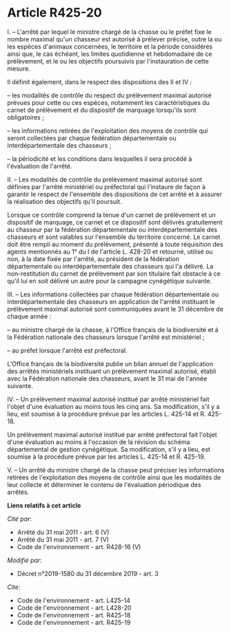 # Article R425-20

I. – L'arrêté par lequel le ministre chargé de la chasse ou le préfet fixe le nombre maximal qu'un chasseur est autorisé à
prélever précise, outre la ou les espèces d'animaux concernées, le territoire et la période considérés ainsi que, le cas
échéant, les limites quotidienne et hebdomadaire de ce prélèvement, et le ou les objectifs poursuivis par l'instauration de
cette mesure.

Il définit également, dans le respect des dispositions des II et IV :

– les modalités de contrôle du respect du prélèvement maximal autorisé prévues pour cette ou ces espèces, notamment les
caractéristiques du carnet de prélèvement et du dispositif de marquage lorsqu'ils sont obligatoires ;

– les informations retirées de l'exploitation des moyens de contrôle qui seront collectées par chaque fédération
départementale ou interdépartementale des chasseurs ;

– la périodicité et les conditions dans lesquelles il sera procédé à l'évaluation de l'arrêté.

II. – Les modalités de contrôle du prélèvement maximal autorisé sont définies par l'arrêté ministériel ou préfectoral qui
l'instaure de façon à garantir le respect de l'ensemble des dispositions de cet arrêté et à assurer la réalisation des
objectifs qu'il poursuit.

Lorsque ce contrôle comprend la tenue d'un carnet de prélèvement et un dispositif de marquage, ce carnet et ce dispositif
sont délivrés gratuitement au chasseur par la fédération départementale ou interdépartementale des chasseurs et sont valables
sur l'ensemble du territoire concerné. Le carnet doit être rempli au moment du prélèvement, présenté à toute réquisition des
agents mentionnés au 1° du I de l'article L. 428-20 et retourné, utilisé ou non, à la date fixée par l'arrêté, au président
de la fédération départementale ou interdépartementale des chasseurs qui l'a délivré. La non-restitution du carnet de
prélèvement par son titulaire fait obstacle à ce qu'il lui en soit délivré un autre pour la campagne cynégétique suivante.

III. – Les informations collectées par chaque fédération départementale ou interdépartementale des chasseurs en application
de l'arrêté instituant le prélèvement maximal autorisé sont communiquées avant le 31 décembre de chaque année :

– au ministre chargé de la chasse, à l'Office français de la biodiversité et à la Fédération nationale des chasseurs lorsque
l'arrêté est ministériel ;

– au préfet lorsque l'arrêté est préfectoral.

L'Office français de la biodiversité publie un bilan annuel de l'application des arrêtés ministériels instituant un
prélèvement maximal autorisé, établi avec la Fédération nationale des chasseurs, avant le 31 mai de l'année suivante.

IV. – Un prélèvement maximal autorisé institué par arrêté ministériel fait l'objet d'une évaluation au moins tous les cinq
ans. Sa modification, s'il y a lieu, est soumise à la procédure prévue par les articles L. 425-14 et R. 425-18.

Un prélèvement maximal autorisé institué par arrêté préfectoral fait l'objet d'une évaluation au moins à l'occasion de la
révision du schéma départemental de gestion cynégétique. Sa modification, s'il y a lieu, est soumise à la procédure prévue
par les articles L. 425-14 et R. 425-19.

V. – Un arrêté du ministre chargé de la chasse peut préciser les informations retirées de l'exploitation des moyens de
contrôle ainsi que les modalités de leur collecte et déterminer le contenu de l'évaluation périodique des arrêtés.

**Liens relatifs à cet article**

_Cité par_:

  - Arrêté du 31 mai 2011 - art. 6 (V)
  - Arrêté du 31 mai 2011 - art. 7 (V)
  - Code de l'environnement - art. R428-16 (V)

_Modifié par_:

  - Décret n°2019-1580 du 31 décembre 2019 - art. 3

_Cite_:

  - Code de l'environnement - art. L425-14
  - Code de l'environnement - art. L428-20
  - Code de l'environnement - art. R425-18
  - Code de l'environnement - art. R425-19
